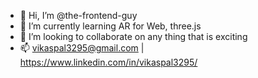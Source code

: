 - 👋 Hi, I’m @the-frontend-guy
- 🌱 I’m currently learning AR for Web, three.js
- 💞️ I’m looking to collaborate on any thing that is exciting
- 📫 vikaspal3295@gmail.com | https://www.linkedin.com/in/vikaspal3295/

<!---
the-frontend-guy/the-frontend-guy is a ✨ special ✨ repository because its `README.md` (this file) appears on your GitHub profile.
You can click the Preview link to take a look at your changes.
--->
